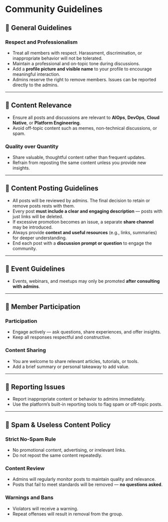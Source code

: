 # Community Guidelines

## 🔹 General Guidelines

### Respect and Professionalism
- Treat all members with respect. Harassment, discrimination, or inappropriate behavior will not be tolerated.  
- Maintain a professional and on-topic tone during discussions.  
- Add a **profile picture and visible name** to your profile to encourage meaningful interaction.  
- Admins reserve the right to remove members. Issues can be reported directly to the admins.

---

## 🔹 Content Relevance

- Ensure all posts and discussions are relevant to **AIOps**, **DevOps**, **Cloud Native**, or **Platform Engineering**.  
- Avoid off-topic content such as memes, non-technical discussions, or spam.  

### Quality over Quantity
- Share valuable, thoughtful content rather than frequent updates.  
- Refrain from reposting the same content unless you provide new insights.

---

## 🔹 Content Posting Guidelines

- All posts will be reviewed by admins. The final decision to retain or remove posts rests with them.  
- Every post **must include a clear and engaging description** — posts with just links will be deleted.  
- If excessive promotion becomes an issue, a separate **share channel** may be introduced.  
- Always provide **context and useful resources** (e.g., links, summaries) for deeper understanding.  
- End each post with a **discussion prompt or question** to engage the community.

---

## 🔹 Event Guidelines

- Events, webinars, and meetups may only be promoted **after consulting with admins**.

---

## 🔹 Member Participation

### Participation
- Engage actively — ask questions, share experiences, and offer insights.  
- Keep all responses respectful and constructive.

### Content Sharing
- You are welcome to share relevant articles, tutorials, or tools.  
- Add a brief summary or personal takeaway to add value.

---

## 🔹 Reporting Issues

- Report inappropriate content or behavior to admins immediately.  
- Use the platform’s built-in reporting tools to flag spam or off-topic posts.

---

## 🔹 Spam & Useless Content Policy

### Strict No-Spam Rule
- No promotional content, advertising, or irrelevant links.  
- Do not repost the same content repeatedly.

### Content Review
- Admins will regularly monitor posts to maintain quality and relevance.  
- Posts that fail to meet standards will be removed — **no questions asked**.  

### Warnings and Bans
- Violators will receive a warning.  
- Repeat offenses will result in removal from the group.

